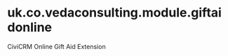 uk.co.vedaconsulting.module.giftaidonline
=========================================

CiviCRM Online Gift Aid Extension